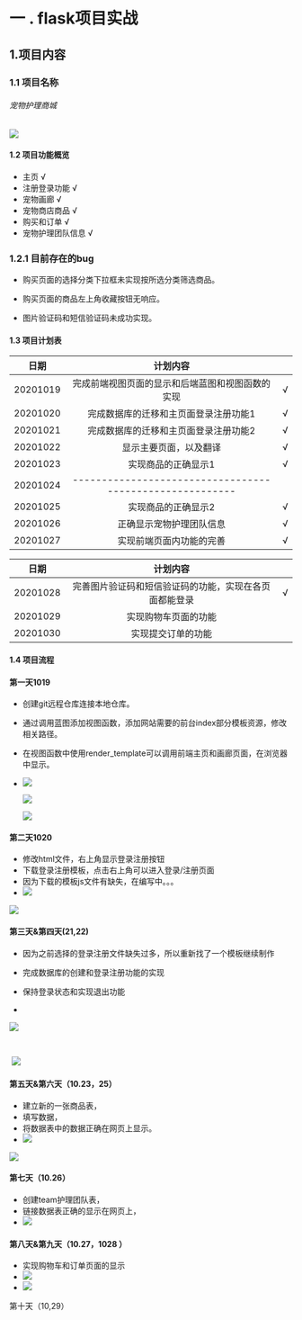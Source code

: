 # 一 . flask项目实战

## 1.项目内容

### 1.1 项目名称

###### 宠物护理商城

![](https://github.com/yy2428065460/flask_images/raw/master/Snipaste_2020-10-20_08-44-04.png)



#### 1.2 项目功能概览

- 主页   √
- 注册登录功能   √
- 宠物画廊   √
- 宠物商店商品  √
- 购买和订单  √
- 宠物护理团队信息    √

  

### 1.2.1 目前存在的bug

- 购买页面的选择分类下拉框未实现按所选分类筛选商品。

- 购买页面的商品左上角收藏按钮无响应。

- 图片验证码和短信验证码未成功实现。

  



#### 1.3 项目计划表

|   日期   |                         计划内容                         |      |
| :------: | :------------------------------------------------------: | ---- |
| 20201019 |     完成前端视图页面的显示和后端蓝图和视图函数的实现     | √    |
| 20201020 |          完成数据库的迁移和主页面登录注册功能1           | √    |
| 20201021 |          完成数据库的迁移和主页面登录注册功能2           | √    |
| 20201022 |                  显示主要页面，以及翻译                  | √    |
| 20201023 |                   实现商品的正确显示1                    | √    |
| 20201024 | -------------------------------------------------------- |      |
| 20201025 |                   实现商品的正确显示2                    | √    |
| 20201026 |                 正确显示宠物护理团队信息                 | √    |
| 20201027 |                 实现前端页面内功能的完善                 | √    |

|   日期   |                        计划内容                        |      |
| :------: | :----------------------------------------------------: | ---- |
| 20201028 | 完善图片验证码和短信验证码的功能，实现在各页面都能登录 | √    |
| 20201029 |                  实现购物车页面的功能                  |      |
| 20201030 |                   实现提交订单的功能                   |      |



#### 1.4 项目流程

#### 第一天1019

- 创建git远程仓库连接本地仓库。

- 通过调用蓝图添加视图函数，添加网站需要的前台index部分模板资源，修改相关路径。

- 在视图函数中使用render_template可以调用前端主页和画廊页面，在浏览器中显示。

- ![](https://github.com/yy2428065460/flask_images/raw/master/Snipaste_2020-10-19_10-04-53.png)

  

  ![](https://github.com/yy2428065460/flask_images/raw/master/Snipaste_2020-10-20_08-44-57.png)

    

  ![](https://github.com/yy2428065460/flask_images/raw/master/Snipaste_2020-10-20_08-45-09.png)



#### 第二天1020

- 修改html文件，右上角显示登录注册按钮
- 下载登录注册模板，点击右上角可以进入登录/注册页面
- 因为下载的模板js文件有缺失，在编写中。。。
- ![](https://github.com/yy2428065460/flask_images/raw/master/Snipaste_2020-10-21_08-02-03.png)



![](https://github.com/yy2428065460/flask_images/raw/master/Snipaste_2020-10-21_08-02-21.png)



#### 第三天&第四天(21,22)

- 因为之前选择的登录注册文件缺失过多，所以重新找了一个模板继续制作

- 完成数据库的创建和登录注册功能的实现

- 保持登录状态和实现退出功能

- 

  ![](https://github.com/yy2428065460/flask_images/raw/master/Snipaste_2020-10-22_21-26-33.png)



​	

​	![](https://github.com/yy2428065460/flask_images/raw/master/Snipaste_2020-10-22_21-27-18.png)



#### 第五天&第六天（10.23，25）

- 建立新的一张商品表，
- 填写数据，
- 将数据表中的数据正确在网页上显示。
- ![](https://github.com/yy2428065460/flask_images/raw/master/Snipaste_2020-10-27_08-23-50.png)


![](https://github.com/yy2428065460/flask_images/raw/master/Snipaste_2020-10-27_08-30-27.png)



#### 第七天（10.26）

- 创建team护理团队表，
- 链接数据表正确的显示在网页上，
- ![](https://github.com/yy2428065460/flask_images/raw/master/Snipaste_2020-10-27_08-23-23.png)





#### 第八天&第九天（10.27，1028 ）

- 实现购物车和订单页面的显示
- ![](https://github.com/yy2428065460/flask_images/raw/master/Snipaste_2020-10-30_08-30-07.png)
- ![](https://github.com/yy2428065460/flask_images/raw/master/Snipaste_2020-10-30_08-30-28.png)



第十天（10,29）